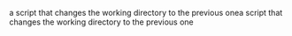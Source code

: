 a script that changes the working directory to the previous onea script that changes the working directory to the previous one
